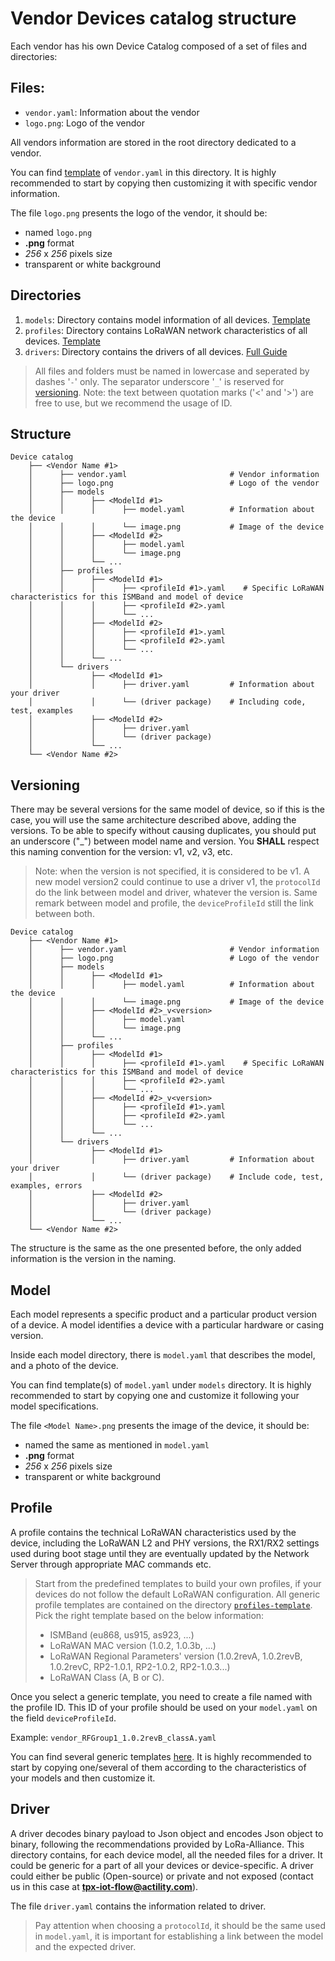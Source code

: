 # Vendor Devices catalog structure
Each vendor has his own Device Catalog composed of a set of files and directories:

## Files:
- `vendor.yaml`: Information about the vendor
- `logo.png`: Logo of the vendor

All vendors information are stored in the root directory dedicated to a vendor.

You can find [template](vendor-template/vendor.yaml) of `vendor.yaml` in this directory. It is highly recommended to start by copying then customizing it with specific vendor information.

The file `logo.png` presents the logo of the vendor, it should be:
- named `logo.png`
- **.png** format
- _256_ x _256_ pixels size
- transparent or white background


## Directories
1. `models`: Directory contains model information of all devices. [Template](model-template/model.yaml)
2. `profiles`: Directory contains LoRaWAN network characteristics of all devices. [Template](vendor-template/profiles/vendor_RFGroup1_1.0.2revB_classA.yaml)
3. `drivers`: Directory contains the drivers of all devices. [Full Guide](driver-template/README.md)

> All files and folders must be named in lowercase and seperated by dashes '`-`' only.
> The separator underscore '`_`' is reserved for [versioning](#versioning).
> Note: the text between quotation marks ('<' and '>') are free to use, but we recommend the usage of ID.

## Structure
```_
Device catalog
    ├── <Vendor Name #1>
    │      ├── vendor.yaml                       # Vendor information
    │      ├── logo.png                          # Logo of the vendor
    │      ├── models
    │      │      ├── <ModelId #1>
    │      │      │      ├── model.yaml          # Information about the device
    │      │      │      └── image.png           # Image of the device
    │      │      ├── <ModelId #2>
    │      │      │      ├── model.yaml
    │      │      │      └── image.png
    │      │      └── ... 
    │      ├── profiles
    │      │      ├── <ModelId #1>
    │      │      │      ├── <profileId #1>.yaml    # Specific LoRaWAN characteristics for this ISMBand and model of device
    │      │      │      ├── <profileId #2>.yaml          
    │      │      │      └── ...
    │      │      ├── <ModelId #2>
    │      │      │      ├── <profileId #1>.yaml 
    │      │      │      ├── <profileId #2>.yaml 
    │      │      │      └── ... 
    │      │      └── ... 
    │      └── drivers
    │             ├── <ModelId #1>
    │             │      ├── driver.yaml         # Information about your driver
    │             │      └── (driver package)    # Including code, test, examples
    │             ├── <ModelId #2>
    │             │      ├── driver.yaml
    │             │      └── (driver package) 
    │             └── ... 
    └── <Vendor Name #2>
```


## Versioning

There may be several versions for the same model of device, so if this is the case, you will use the same architecture described above, adding the versions.
To be able to specify without causing duplicates, you should put an underscore ("_") between model name and version.
You **SHALL** respect this naming convention for the version: v1, v2, v3, etc.

> Note: when the version is not specified, it is considered to be v1.
> A new model version2 could continue to use a driver v1, the `protocolId` do the link between model and driver, whatever the version is.
> Same remark between model and profile, the `deviceProfileId` still the link between both.

```_
Device catalog
    ├── <Vendor Name #1>
    │      ├── vendor.yaml                       # Vendor information
    │      ├── logo.png                          # Logo of the vendor
    │      ├── models
    │      │      ├── <ModelId #1>
    │      │      │      ├── model.yaml          # Information about the device
    │      │      │      └── image.png           # Image of the device
    │      │      ├── <ModelId #2>_v<version>
    │      │      │      ├── model.yaml
    │      │      │      └── image.png
    │      │      └── ... 
    │      ├── profiles
    │      │      ├── <ModelId #1>
    │      │      │      ├── <profileId #1>.yaml    # Specific LoRaWAN characteristics for this ISMBand and model of device
    │      │      │      ├── <profileId #2>.yaml          
    │      │      │      └── ...
    │      │      ├── <ModelId #2>_v<version>
    │      │      │      ├── <profileId #1>.yaml 
    │      │      │      ├── <profileId #2>.yaml 
    │      │      │      └── ... 
    │      │      └── ... 
    │      └── drivers
    │             ├── <ModelId #1>
    │             │      ├── driver.yaml         # Information about your driver
    │             │      └── (driver package)    # Include code, test, examples, errors
    │             ├── <ModelId #2>
    │             │      ├── driver.yaml
    │             │      └── (driver package) 
    │             └── ... 
    └── <Vendor Name #2>
```

The structure is the same as the one presented before, the only added information is the version in the naming.

## Model
Each model represents a specific product and a particular product version of a device. A model identifies a device with a particular hardware or casing version.

Inside each model directory, there is `model.yaml` that describes the model, and a photo of the device.

You can find template(s) of `model.yaml` under `models` directory. It is highly recommended to start by copying one and customize it following your model specifications.

The file `<Model Name>.png` presents the image of the device, it should be:
- named the same as mentioned in `model.yaml`
- **.png** format
- _256_ x _256_ pixels size
- transparent or white background


## Profile
A profile contains the technical LoRaWAN characteristics used by the device, including the LoRaWAN L2 and PHY versions, the RX1/RX2 settings used during boot stage until they are eventually updated by the Network Server through appropriate MAC commands etc.
> Start from the predefined templates to build your own profiles, if your devices do not follow the default LoRaWAN configuration.
> All generic profile templates are contained on the directory [`profiles-template`](profiles-templates). Pick the right template based on the below information:
> - ISMBand (eu868, us915, as923, ...)
> - LoRaWAN MAC version (1.0.2, 1.0.3b, ...)
> - LoRaWAN Regional Parameters' version (1.0.2revA, 1.0.2revB, 1.0.2revC, RP2-1.0.1, RP2-1.0.2, RP2-1.0.3...)
> - LoRaWAN Class (A, B or C).

Once you select a generic template, you need to create a file named with the profile ID.
This ID of your profile should be used on your `model.yaml` on the field `deviceProfileId`.

Example: `vendor_RFGroup1_1.0.2revB_classA.yaml`

You can find several generic templates [here](profiles-templates). It is highly recommended to start by copying one/several of them according to the characteristics of your models and then customize it.


## Driver
A driver decodes binary payload to Json object and encodes Json object to binary, following the recommendations provided by LoRa-Alliance.
This directory contains, for each device model, all the needed files for a driver.
It could be generic for a part of all your devices or device-specific.
A driver could either be public (Open-source) or private and not exposed (contact us in this case at **tpx-iot-flow@actility.com**).

The file `driver.yaml` contains the information related to driver.

> Pay attention when choosing a `protocolId`, it should be the same used in `model.yaml`, it is important for establishing a link between the model and the expected driver.


